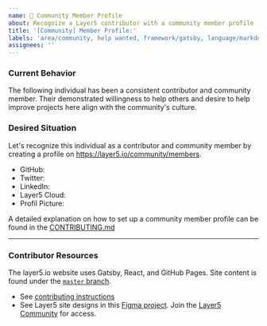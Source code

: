 ```yaml
---
name: 👤 Community Member Profile
about: Recognize a Layer5 contributor with a community member profile
title: '[Community] Member Profile:'
labels: 'area/community, help wanted, framework/gatsby, language/markdown, good first issue'
assignees: ''
---
```


### Current Behavior

The following individual has been a consistent contributor and community member. Their demonstrated willingness to help others and desire to help improve projects here align with the community's culture.

### Desired Situation
Let's recognize this individual as a contributor and community member by creating a profile on https://layer5.io/community/members.

- GitHub:           <!-- username only -->
- Twitter:          <!-- username only -->
- LinkedIn:         <!-- <profilename> only https://www.linkedin.com/in/<profilename> -->
- Layer5 Cloud:     <!-- <user ID> only UUID https://cloud.layer5.io/user/<uuid> -->
- Profil Picture:   <!-- hyperlink to their picture -->

A detailed explanation on how to set up a community member profile can be found in the [CONTRIBUTING.md](https://github.com/layer5io/layer5/blob/master/CONTRIBUTING.md)

---

### Contributor Resources

The layer5.io website uses Gatsby, React, and GitHub Pages. Site content is found under the [`master` branch](https://github.com/layer5io/layer5/tree/master).
- See [contributing instructions](https://github.com/layer5io/layer5/blob/master/CONTRIBUTING.md)
- See Layer5 site designs in this [Figma project](https://www.figma.com/file/5ZwEkSJwUPitURD59YHMEN/Layer5-Designs). Join the [Layer5 Community](https://slack.layer5.io) for access.
